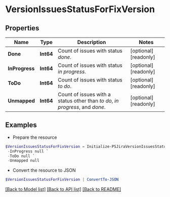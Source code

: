 # VersionIssuesStatusForFixVersion
## Properties

Name | Type | Description | Notes
------------ | ------------- | ------------- | -------------
**Done** | **Int64** | Count of issues with status *done*. | [optional] [readonly] 
**InProgress** | **Int64** | Count of issues with status *in progress*. | [optional] [readonly] 
**ToDo** | **Int64** | Count of issues with status *to do*. | [optional] [readonly] 
**Unmapped** | **Int64** | Count of issues with a status other than *to do*, *in progress*, and *done*. | [optional] [readonly] 

## Examples

- Prepare the resource
```powershell
$VersionIssuesStatusForFixVersion = Initialize-PSJiraVersionIssuesStatusForFixVersion  -Done null `
 -InProgress null `
 -ToDo null `
 -Unmapped null
```

- Convert the resource to JSON
```powershell
$VersionIssuesStatusForFixVersion | ConvertTo-JSON
```

[[Back to Model list]](../README.md#documentation-for-models) [[Back to API list]](../README.md#documentation-for-api-endpoints) [[Back to README]](../README.md)

